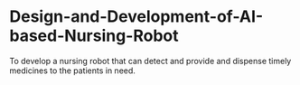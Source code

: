 # Design-and-Development-of-AI-based-Nursing-Robot
To develop a nursing robot that can detect and provide and dispense timely medicines to the patients in need.
